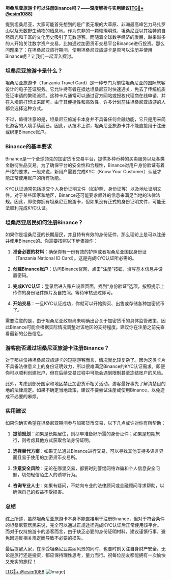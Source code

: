 **坦桑尼亚旅游卡可以注册Binance吗？——深度解析与实用建议[[TG💪+ @esim1088](https://t.me/s/esim1088)]**

提到坦桑尼亚，大家可能首先想到的是广袤无垠的大草原、非洲最高峰乞力马扎罗山以及无数野生动物的栖息地。作为东非的一颗璀璨明珠，坦桑尼亚以其独特的自然风光和丰富的文化历史吸引了无数游客。而随着全球数字经济的发展，越来越多的人开始关注数字资产交易，比如通过加密货币交易平台Binance进行投资。那么问题来了：在坦桑尼亚旅行期间，使用坦桑尼亚旅游卡是否可以注册并使用Binance呢？让我们一起深入探讨。

### 坦桑尼亚旅游卡是什么？

坦桑尼亚旅游卡（Tanzania Travel Card）是一种专门为前往坦桑尼亚的国际旅客设计的电子签证服务。它允许持有者在抵达坦桑尼亚时快速通关，免去了传统纸质签证申请的繁琐流程。这种卡片通常可以通过官方网站或授权代理商在线申请，并在入境前打印出来即可。由于其便捷性和高效性，许多计划前往坦桑尼亚旅游的人都会选择这种方式。

不过，值得注意的是，坦桑尼亚旅游卡本身并不具备任何金融功能，它只是用来简化游客的入境手续而已。因此，从技术上讲，坦桑尼亚旅游卡并不能直接用于注册或绑定Binance账户。

### Binance的基本要求

Binance是一个全球领先的加密货币交易平台，提供多种币种的买卖服务以及各类金融衍生品交易。为了确保平台的安全性和合规性，Binance对用户身份验证有着严格的要求。一般来说，新用户需要完成KYC（Know Your Customer）认证才能正常使用账户的所有功能。

KYC认证通常包括提交个人身份证明文件（如护照、身份证等）以及地址证明文件。对于某些国家和地区，Binance还可能要求额外的信息来满足当地的法律法规。因此，即使你拥有坦桑尼亚旅游卡，但如果没有正式的身份证明文件，可能无法顺利完成KYC认证。

### 坦桑尼亚居民如何注册Binance？

如果你是坦桑尼亚的长期居民，并且持有有效的身份证件，那么理论上是可以注册并使用Binance的。你需要按照以下步骤操作：

1. **准备必要的材料**：确保你有一份有效的护照或者坦桑尼亚国民身份证（Tanzania National ID Card）。这是完成KYC认证所必需的。
   
2. **创建Binance账户**：访问Binance官网，点击“注册”按钮，填写基本信息并设置密码。

3. **完成KYC认证**：登录后进入账户设置页面，找到“身份验证”选项，按照提示上传你的身份证件照片及自拍照。等待审核通过即可。

4. **开始交易**：一旦KYC认证成功，你就可以开始购买、出售或存储各种加密货币了。

需要注意的是，由于坦桑尼亚政府尚未明确出台关于加密货币的具体监管政策，因此Binance可能会根据实际情况调整对该地区的支持程度。建议你在注册之前先查看最新的公告信息。

### 游客能否通过坦桑尼亚旅游卡注册Binance？

对于那些仅持坦桑尼亚旅游卡的短期游客而言，情况就比较复杂了。因为这类卡片不具备法律意义上的身份证明效力，所以很难满足Binance的KYC认证需求。即便你可以顺利创建账户，但在后续交易过程中可能会遇到限制甚至冻结账户的风险。

此外，考虑到部分国家和地区禁止加密货币相关活动，游客最好事先了解清楚目的地的法律规定。如果不确定当地政策，建议不要尝试注册或使用Binance，以免造成不必要的麻烦。

### 实用建议

如果你确实希望在坦桑尼亚期间参与加密货币交易，以下几点或许对你有所帮助：

1. **提前规划**：如果是长期居住，则尽早准备好所需的身份证件；如果是短期旅行，则考虑其他方式获取合法身份证明。

2. **选择替代方案**：如果无法通过Binance进行交易，可以寻找其他支持多语言界面且易于使用的加密货币交易所。

3. **注意安全风险**：无论在哪里交易，都要时刻警惕网络诈骗和个人信息安全问题，切勿轻信陌生人的诱导行为。

4. **咨询专业人士**：如果有疑问，不妨向专业的法律顾问或金融顾问寻求帮助，以确保自己的权益不受损害。

### 总结

综上所述，虽然坦桑尼亚旅游卡本身不能直接用于注册Binance，但对于符合条件的坦桑尼亚居民来说，完全可以通过正规途径完成KYC认证后正常使用该平台。而对于仅持旅游卡的游客而言，由于缺乏必要的身份证明材料，建议谨慎行事，避免因违反相关规定而导致不必要的损失。

最后提醒大家，在享受坦桑尼亚美丽风景的同时，也要时刻关注自身财产安全。无论是旅行还是投资，都应保持理性思考，量力而行。祝每位朋友都能拥有一次愉快又充实的旅程！

[[TG💪+ @esim1088](https://t.me/s/esim1088) ![Image](https://i.postimg.cc/4NQfJmqS/Snipaste-2025-05-13-00-14-12.png)]